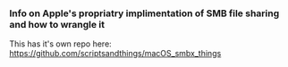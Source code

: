 ### Info on Apple's propriatry implimentation of SMB file sharing and how to wrangle it

This has it's own repo here: https://github.com/scriptsandthings/macOS_smbx_things
